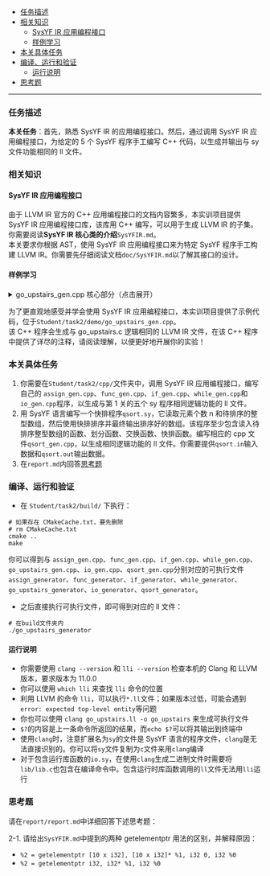 - [任务描述](#任务描述)
- [相关知识](#相关知识)
  - [SysYF IR 应用编程接口](#sysyf-ir-应用编程接口)
  - [样例学习](#样例学习)
- [本关具体任务](#本关具体任务)
- [编译、运行和验证](#编译运行和验证)
  - [运行说明](#运行说明)
- [思考题](#思考题)

---

### 任务描述
**本关任务**：首先，熟悉 SysYF IR 的应用编程接口。然后，通过调用 SysYF IR 应用编程接口，为给定的 5 个 SysYF 程序手工编写 C++ 代码，以生成并输出与 sy 文件功能相同的 ll 文件。

### 相关知识
#### SysYF IR 应用编程接口
由于 LLVM IR 官方的 C++ 应用编程接口的文档内容繁多，本实训项目提供 SysYF IR 应用编程接口库，该库用 C++ 编写，可以用于生成 LLVM IR 的子集。你需要阅读**SysYF IR 核心类的介绍**`SysYFIR.md`。  
本关要求你根据 AST，使用 SysYF IR 应用编程接口来为特定 SysYF 程序手工构建 LLVM IR。你需要先仔细阅读文档`doc/SysYFIR.md`以了解其接口的设计。

#### 样例学习
<details>
  <summary> go_upstairs_gen.cpp 核心部分（点击展开） </summary>

```cpp
    // 全局数组，num,x
    auto *arrayType_num = ArrayType::get(Int32Type, 2);
    auto *arrayType_x = ArrayType::get(Int32Type, 1);
    auto zero_initializer = ConstantZero::get(Int32Type, module);
    std::vector<Constant *> init_val;
    init_val.push_back(CONST_INT(4));
    init_val.push_back(CONST_INT(8));
    auto num_initializer = ConstantArray::get(arrayType_num, init_val);
    auto num = GlobalVariable::create("num", module, arrayType_num, false, num_initializer);//          是否是常量定义，初始化常量 (ConstantZero 类)
    auto x = GlobalVariable::create("x", module, arrayType_x, false, zero_initializer);// 参数解释：名字 name，所属 module，全局变量类型 type，

    auto n = GlobalVariable::create("n", module, Int32Type, false, zero_initializer);
    auto tmp = GlobalVariable::create("tmp", module, Int32Type, false, CONST_INT(1));

    // climbStairs 函数
    // 函数参数类型的 vector
    std::vector<Type *> Ints(1, Int32Type);

    //通过返回值类型与参数类型列表得到函数类型
    auto climbStairsFunTy = FunctionType::get(Int32Type, Ints);

    // 由函数类型得到函数
    auto climbStairsFun = Function::create(climbStairsFunTy,
                                    "climbStairs", module);

    // BB 的名字在生成中无所谓，但是可以方便阅读
    auto bb = BasicBlock::create(module, "entry", climbStairsFun);

    builder->set_insert_point(bb);                        // 一个 BB 的开始，将当前插入指令点的位置设在 bb

    auto retAlloca = builder->create_alloca(Int32Type);   // 在内存中分配返回值的位置
    auto nAlloca = builder->create_alloca(Int32Type);     // 在内存中分配参数 n 的位置

    std::vector<Value *> args;  // 获取 climbStairs 函数的形参，通过 Function 中的 iterator
    for (auto arg = climbStairsFun->arg_begin(); arg != climbStairsFun->arg_end(); arg++) {
    args.push_back(*arg);   // * 号运算符是从迭代器中取出迭代器当前指向的元素
    }

    builder->create_store(args[0], nAlloca);  // store 参数 n

    auto retBB = BasicBlock::create(
        module, "", climbStairsFun);  // return 分支，提前 create，以便 true 分支可以 br

    auto nLoad = builder->create_load(nAlloca);           // 将参数 n load 上来
    auto icmp = builder->create_icmp_lt(nLoad, CONST_INT(4));  // n 和 4 的比较，注意 ICMPLT

    auto trueBB = BasicBlock::create(module, "trueBB_if", climbStairsFun);    // true 分支
    auto falseBB = BasicBlock::create(module, "falseBB_if", climbStairsFun);  // false 分支

    builder->create_cond_br(icmp, trueBB, falseBB);  // 条件 BR
    DEBUG_OUTPUT // 我调试的时候故意留下来的，以醒目地提醒你这个调试用的宏定义方法
    builder->set_insert_point(trueBB);  // if true; 分支的开始需要 SetInsertPoint 设置
    nLoad = builder->create_load(nAlloca);
    builder->create_store(nLoad, retAlloca);
    builder->create_br(retBB);  // br retBB

    builder->set_insert_point(falseBB);  // if false
    auto *arrayType_dp = ArrayType::get(Int32Type, 10);
    auto dpAlloca = builder->create_alloca(arrayType_dp);

    auto dp0Gep = builder->create_gep(dpAlloca, {CONST_INT(0), CONST_INT(0)});
    builder->create_store(CONST_INT(0), dp0Gep);

    auto dp1Gep = builder->create_gep(dpAlloca, {CONST_INT(0), CONST_INT(1)});
    builder->create_store(CONST_INT(1), dp1Gep);

    auto dp2Gep = builder->create_gep(dpAlloca, {CONST_INT(0), CONST_INT(2)});
    builder->create_store(CONST_INT(2), dp2Gep);

    auto iAlloca = builder->create_alloca(Int32Type);
    builder->create_store(CONST_INT(3), iAlloca);

    auto condBB = BasicBlock::create(module, "condBB_while", climbStairsFun);  // 条件 BB
    trueBB = BasicBlock::create(module, "trueBB_while", climbStairsFun);    // true 分支
    falseBB = BasicBlock::create(module, "falseBB_while", climbStairsFun);  // false 分支

    builder->create_br(condBB);

    builder->set_insert_point(condBB);
    //后略，详细见代码文件
```
</details>

为了更直观地感受并学会使用 SysYF IR 应用编程接口，本实训项目提供了示例代码，位于`Student/task2/demo/go_upstairs_gen.cpp`。  
该 C++ 程序会生成与 go_upstairs.c 逻辑相同的 LLVM IR 文件，在该 C++ 程序中提供了详尽的注释，请阅读理解，以便更好地开展你的实验！  

### 本关具体任务
1. 你需要在`Student/task2/cpp/`文件夹中，调用 SysYF IR 应用编程接口，编写自己的 `assign_gen.cpp`、`func_gen.cpp`、`if_gen.cpp`、`while_gen.cpp`和`io_gen.cpp`程序，以生成与第 1 关的五个 sy 程序相同逻辑功能的 ll 文件。
2. 用 SysYF 语言编写一个快排程序`qsort.sy`，它读取元素个数 n 和待排序的整型数组，然后使用快排排序并最终输出排序好的数组。该程序至少包含读入待排序整型数组的函数、划分函数、交换函数、快排函数。编写相应的 cpp 文件`qsort_gen.cpp`，以生成相同逻辑功能的 ll 文件。你需要提供`qsort.in`输入数据和`qsort.out`输出数据。
3. 在`report.md`内回答[思考题](#思考题)

### 编译、运行和验证
- 在 `Student/task2/build/` 下执行：
``` shell
# 如果存在 CMakeCache.txt，要先删除
# rm CMakeCache.txt
cmake ..
make
```
你可以得到与 `assign_gen.cpp`、`func_gen.cpp`、`if_gen.cpp`、`while_gen.cpp`、`go_upstairs_gen.cpp`、`io_gen.cpp`、`qsort_gen.cpp`分别对应的可执行文件`assign_generator`、`func_generator`、`if_generator`、`while_generator`、`go_upstairs_generator`、`io_generator`、`qsort_generator`。  
- 之后直接执行可执行文件，即可得到对应的 ll 文件：  
``` shell
# 在build文件夹内
./go_upstairs_generator
```

#### 运行说明
- 你需要使用 `clang --version` 和 `lli --version` 检查本机的 Clang 和 LLVM 版本，要求版本为 11.0.0
- 你可以使用 `which lli` 来查找 `lli` 命令的位置
- 利用 LLVM 的命令 `lli`，可以执行`*.ll`文件；如果版本过低，可能会遇到`error: expected top-level entity`等问题
- 你也可以使用 `clang go_upstairs.ll -o go_upstairs` 来生成可执行文件
- `$?`的内容是上一条命令所返回的结果，而`echo $?`可以将其输出到终端中
- 使用`clang`时，注意扩展名为`sy`的文件是 SysYF 语言的程序文件，`clang`是无法直接识别的。你可以将`sy`文件复制为`c`文件来用`clang`编译
- 对于包含运行库函数的`io.sy`，在使用`clang`生成二进制文件时需要将`lib/lib.c`也包含在编译命令中。包含运行时库函数调用的`ll`文件无法用`lli`运行

### 思考题
请在`report/report.md`中详细回答下述思考题：

2-1. 请给出`SysYFIR.md`中提到的两种 getelementptr 用法的区别，并解释原因：
  - `%2 = getelementptr [10 x i32], [10 x i32]* %1, i32 0, i32 %0` 
  - `%2 = getelementptr i32, i32* %1, i32 %0`